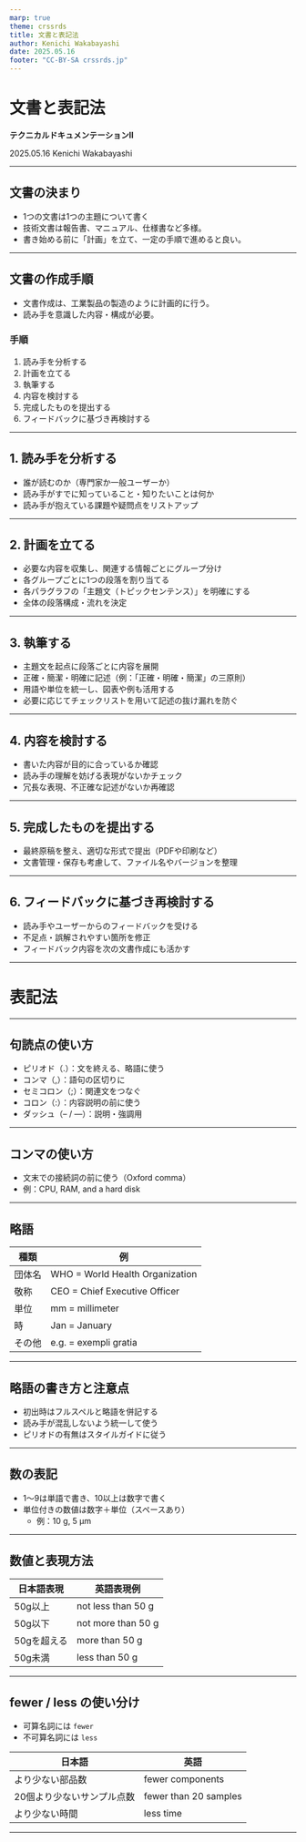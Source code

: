 ```yaml
---
marp: true
theme: crssrds
title: 文書と表記法
author: Kenichi Wakabayashi
date: 2025.05.16
footer: "CC-BY-SA crssrds.jp"
---
```

<!--
class: cover
-->

# 文書と表記法
**テクニカルドキュメンテーションII**

2025.05.16 Kenichi Wakabayashi

---
<!--
class: body
-->

## 文書の決まり

- 1つの文書は1つの主題について書く
- 技術文書は報告書、マニュアル、仕様書など多様。
- 書き始める前に「計画」を立て、一定の手順で進めると良い。

---

## 文書の作成手順

- 文書作成は、工業製品の製造のように計画的に行う。
- 読み手を意識した内容・構成が必要。

### 手順
1. 読み手を分析する
2. 計画を立てる
3. 執筆する
4. 内容を検討する
5. 完成したものを提出する
6. フィードバックに基づき再検討する

---

## 1. 読み手を分析する

- 誰が読むのか（専門家か一般ユーザーか）
- 読み手がすでに知っていること・知りたいことは何か
- 読み手が抱えている課題や疑問点をリストアップ

---

## 2. 計画を立てる

- 必要な内容を収集し、関連する情報ごとにグループ分け
- 各グループごとに1つの段落を割り当てる
- 各パラグラフの「主題文（トピックセンテンス）」を明確にする
- 全体の段落構成・流れを決定

---

## 3. 執筆する

- 主題文を起点に段落ごとに内容を展開
- 正確・簡潔・明確に記述（例：「正確・明確・簡潔」の三原則）
- 用語や単位を統一し、図表や例も活用する
- 必要に応じてチェックリストを用いて記述の抜け漏れを防ぐ

---

## 4. 内容を検討する

- 書いた内容が目的に合っているか確認
- 読み手の理解を妨げる表現がないかチェック
- 冗長な表現、不正確な記述がないか再確認

---

## 5. 完成したものを提出する

- 最終原稿を整え、適切な形式で提出（PDFや印刷など）
- 文書管理・保存も考慮して、ファイル名やバージョンを整理

---

## 6. フィードバックに基づき再検討する

- 読み手やユーザーからのフィードバックを受ける
- 不足点・誤解されやすい箇所を修正
- フィードバック内容を次の文書作成にも活かす

---
<!--
class: cover
-->
# 表記法

---
<!--
class: body
-->
## 句読点の使い方

- ピリオド（.）：文を終える、略語に使う
- コンマ（,）：語句の区切りに
- セミコロン（;）：関連文をつなぐ
- コロン（:）：内容説明の前に使う
- ダッシュ（– / —）：説明・強調用

---

## コンマの使い方

- 文末での接続詞の前に使う（Oxford comma）
- 例：CPU, RAM, and a hard disk

---

## 略語

| 種類 | 例 |
|------|----|
| 団体名 | WHO = World Health Organization |
| 敬称 | CEO = Chief Executive Officer |
| 単位 | mm = millimeter |
| 時 | Jan = January |
| その他 | e.g. = exempli gratia |

---

## 略語の書き方と注意点

- 初出時はフルスペルと略語を併記する
- 読み手が混乱しないよう統一して使う
- ピリオドの有無はスタイルガイドに従う

---

## 数の表記

- 1〜9は単語で書き、10以上は数字で書く
- 単位付きの数値は数字＋単位（スペースあり）
  - 例：10 g, 5 μm

---

## 数値と表現方法

| 日本語表現 | 英語表現例 |
|------------|------------|
| 50g以上 | not less than 50 g |
| 50g以下 | not more than 50 g |
| 50gを超える | more than 50 g |
| 50g未満 | less than 50 g |

---

## fewer / less の使い分け

- 可算名詞には `fewer`
- 不可算名詞には `less`

| 日本語 | 英語 |
|--------|------|
| より少ない部品数 | fewer components |
| 20個より少ないサンプル点数 | fewer than 20 samples |
| より少ない時間 | less time |

---

